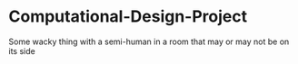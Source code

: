# Computational-Design-Project
Some wacky thing with a semi-human in a room that may or may not be on its side
